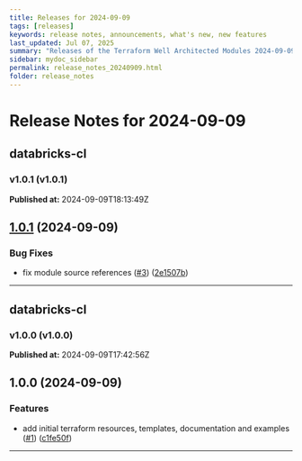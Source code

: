 ```yaml
---
title: Releases for 2024-09-09
tags: [releases]
keywords: release notes, announcements, what's new, new features
last_updated: Jul 07, 2025
summary: "Releases of the Terraform Well Architected Modules 2024-09-09"
sidebar: mydoc_sidebar
permalink: release_notes_20240909.html
folder: release_notes
---
```


# Release Notes for 2024-09-09

## databricks-cl
### v1.0.1 (v1.0.1)
**Published at:** 2024-09-09T18:13:49Z

## [1.0.1](https://github.com/CloudNationHQ/terraform-databricks-cl/compare/v1.0.0...v1.0.1) (2024-09-09)


### Bug Fixes

* fix module source references ([#3](https://github.com/CloudNationHQ/terraform-databricks-cl/issues/3)) ([2e1507b](https://github.com/CloudNationHQ/terraform-databricks-cl/commit/2e1507b2811b52bff10dc74c788042a99bde9a22))

---

## databricks-cl
### v1.0.0 (v1.0.0)
**Published at:** 2024-09-09T17:42:56Z

## 1.0.0 (2024-09-09)


### Features

* add initial terraform resources, templates, documentation and examples ([#1](https://github.com/CloudNationHQ/terraform-databricks-cl/issues/1)) ([c1fe50f](https://github.com/CloudNationHQ/terraform-databricks-cl/commit/c1fe50f9b95d139893894f2287e0eff1f42a3f3d))

---

